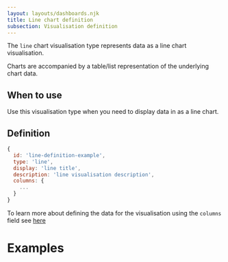 ```yaml
---
layout: layouts/dashboards.njk
title: Line chart definition
subsection: Visualisation definition
---
```


The `line` chart visualisation type represents data as a line chart visualisation.

Charts are accompanied by a table/list representation of the underlying chart data. 

## When to use

Use this visualisation type when you need to display data in as a line chart. 

## Definition

```js
{
  id: 'line-definition-example',
  type: 'line',
  display: 'line title',
  description: 'line visualisation description',
  columns: {
    ...
  }
}
```

To learn more about defining the data for the visualisation using the `columns` field see [here](./visualisation-definition.md#targeting-data-in-a-dataset)

# Examples
